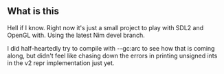 ## What is this

Hell if I know.  Right now it's just a small project to play with SDL2 
and OpenGL with.  Using the latest Nim devel branch.

I did half-heartedly try to compile with --gc:arc to see how that is 
coming along, but didn't feel like chasing down the errors in printing 
unsigned ints in the v2 repr implementation just yet.

